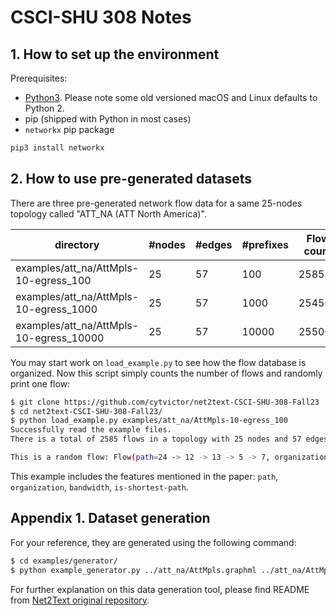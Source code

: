 # CSCI-SHU 308 Notes

## 1. How to set up the environment

Prerequisites:
- [Python3](https://www.python.org/downloads). Please note some old versioned macOS and Linux defaults to Python 2.
- pip (shipped with Python in most cases)
- `networkx` pip package

```bash
pip3 install networkx
```

## 2. How to use pre-generated datasets
There are three pre-generated network flow data for a same 25-nodes topology called "ATT_NA (ATT North America)".

| directory | #nodes | #edges | #prefixes | Flow count | 
| --------- | ------ | ------ | --------- | ---------- |
| examples/att_na/AttMpls-10-egress_100 | 25 | 57 | 100 | 2585 |
| examples/att_na/AttMpls-10-egress_1000 | 25 | 57 | 1000 | 25456 |
| examples/att_na/AttMpls-10-egress_10000 | 25 | 57 | 10000 | 255003 |

You may start work on `load_example.py` to see how the flow database is organized. Now this script simply counts the number of flows and randomly print one flow:

```bash
$ git clone https://github.com/cytvictor/net2text-CSCI-SHU-308-Fall23
$ cd net2text-CSCI-SHU-308-Fall23/
$ python load_example.py examples/att_na/AttMpls-10-egress_100
Successfully read the example files.
There is a total of 2585 flows in a topology with 25 nodes and 57 edges.

This is a random flow: Flow(path=24 -> 12 -> 13 -> 5 -> 7, organization=Lao Telecommunication IX, prefix=115.84.82.0/24, bandwidth=204.43353242530557, sp=True
```

This example includes the features mentioned in the paper: `path`, `organization`, `bandwidth`, `is-shortest-path`.

## Appendix 1. Dataset generation
For your reference, they are generated using the following command:

```bash
$ cd examples/generator/
$ python example_generator.py ../att_na/AttMpls.graphml ../att_na/AttMpls-10-egress -a
```

For further explanation on this data generation tool, please find README from [Net2Text original repository](https://github.com/nsg-ethz/net2text).
